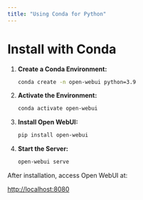 ```yaml
---
title: "Using Conda for Python"
---
```


# Install with Conda

1. **Create a Conda Environment:**

   ```bash
   conda create -n open-webui python=3.9
   ```

2. **Activate the Environment:**

   ```bash
   conda activate open-webui
   ```

3. **Install Open WebUI:**

   ```bash
   pip install open-webui
   ```

4. **Start the Server:**

   ```bash
   open-webui serve
   ```

After installation, access Open WebUI at:

[http://localhost:8080](http://localhost:8080)
